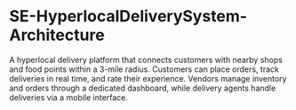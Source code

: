 # SE-HyperlocalDeliverySystem-Architecture
A hyperlocal delivery platform that connects customers with nearby shops and food points within a 3-mile radius. Customers can place orders, track deliveries in real time, and rate their experience. Vendors manage inventory and orders through a dedicated dashboard, while delivery agents handle deliveries via a mobile interface.
